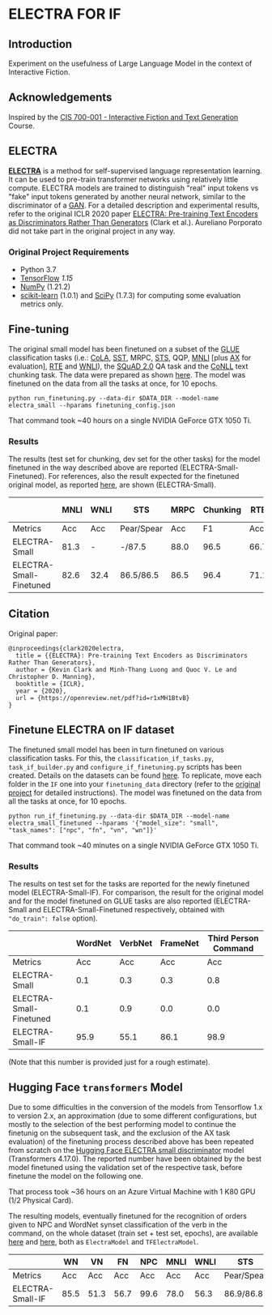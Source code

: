 # ELECTRA FOR IF

## Introduction

Experiment on the usefulness of Large Language Model in the context of Interactive Fiction.

## Acknowledgements

Inspired by the [CIS 700-001 - Interactive Fiction and Text Generation](https://interactive-fiction-class.org/index.html) Course.

## ELECTRA

[**ELECTRA**](https://github.com/google-research/electra) is a method for self-supervised language representation learning. It can be used to pre-train transformer networks using relatively little compute. ELECTRA models are trained to distinguish "real" input tokens vs "fake" input tokens generated by another neural network, similar to the discriminator of a [GAN](https://arxiv.org/pdf/1406.2661.pdf). For a detailed description and experimental results, refer to the original ICLR 2020 paper [ELECTRA: Pre-training Text Encoders as Discriminators Rather Than Generators](https://openreview.net/pdf?id=r1xMH1BtvB) (Clark et al.). Aureliano Porporato did not take part in the original project in any way.

### Original Project Requirements

* Python 3.7
* [TensorFlow](https://www.tensorflow.org/) _1.15_
* [NumPy](https://numpy.org/) (1.21.2)
* [scikit-learn](https://scikit-learn.org/stable/) (1.0.1) and [SciPy](https://www.scipy.org/) (1.7.3) for computing
  some evaluation metrics only.

## Fine-tuning

The original small model has been finetuned on a subset of the [GLUE](https://gluebenchmark.com/) classification tasks (i.e.: [CoLA](https://nyu-mll.github.io/CoLA/), [SST](https://nlp.stanford.edu/sentiment/index.html), MRPC, [STS](http://ixa2.si.ehu.eus/stswiki/index.php/STSbenchmark), QQP, [MNLI](https://cims.nyu.edu/~sbowman/) [plus [AX](https://gluebenchmark.com/diagnostics) for evaluation], [RTE](https://aclweb.org/aclwiki/Recognizing_Textual_Entailment) and [WNLI](https://cs.nyu.edu/~davise/papers/WinogradSchemas/WS.html)), the [SQuAD 2.0](https://rajpurkar.github.io/SQuAD-explorer/) QA task and the [CoNLL](https://www.clips.uantwerpen.be/conll2000/chunking/) text chunking task. The data were prepared as shown [here](https://github.com/google-research/electra#setup-1). The model was finetuned on the data from all the tasks at once, for 10 epochs.

[comment]: <> (`$DATA_DIR` = `"D:\ELECTRAIFFinetuned\electra"`)

`python run_finetuning.py --data-dir $DATA_DIR --model-name electra_small --hparams finetuning_config.json`

That command took ~40 hours on a single NVIDIA GeForce GTX 1050 Ti.

### Results

The results (test set for chunking, dev set for the other tasks) for the model finetuned in the way described above are reported (ELECTRA-Small-Finetuned). For references, also the result expected for the finetuned original model, as reported [here](https://github.com/google-research/electra#expected-results), are shown (ELECTRA-Small).

|  | MNLI | WNLI | STS | MRPC | Chunking | RTE | QQP | SST | SQuAD 2.0 | CoLA |
| --- | --- | --- | --- | --- | ---  | --- | --- | --- | --- | --- |
| Metrics | Acc | Acc | Pear/Spear | Acc | F1 | Acc | Acc | Acc | EM | MCC |
| ELECTRA-Small | 81.3 | - | -/87.5 |  88.0 | 96.5  | 66.7 | 89.0 | 91.2 | 70.1 | 57.0 |
| ELECTRA-Small-Finetuned | 82.6 | 32.4 | 86.5/86.5 |  86.5 | 96.4 | 71.1 | 90.3 | 89.8 | 70.1 |  49.7 |

## Citation

Original paper:

```
@inproceedings{clark2020electra,
  title = {{ELECTRA}: Pre-training Text Encoders as Discriminators Rather Than Generators},
  author = {Kevin Clark and Minh-Thang Luong and Quoc V. Le and Christopher D. Manning},
  booktitle = {ICLR},
  year = {2020},
  url = {https://openreview.net/pdf?id=r1xMH1BtvB}
}
```

## Finetune ELECTRA on IF dataset

The finetuned small model has been in turn finetuned on various classification tasks. For this, the `classification_if_tasks.py`, `task_if_builder.py` and `configure_if_finetuning.py` scripts has been created. Details on the datasets can be found [here](https://github.com/aporporato/jericho-corpora). To replicate, move each folder in the `IF` one into your `finetuning_data` directory (refer to the [original project](https://github.com/google-research/electra#finetune-electra-on-a-glue--task) for detailed instructions). The model was finetuned on the data from all the tasks at once, for 10 epochs.

```
python run_if_finetuning.py --data-dir $DATA_DIR --model-name electra_small_finetuned --hparams '{"model_size": "small", "task_names": ["npc", "fn", "vn", "wn"]}'
```

That command took ~40 minutes on a single NVIDIA GeForce GTX 1050 Ti.

### Results

The results on test set for the tasks are reported for the newly finetuned model (ELECTRA-Small-IF). For comparison, the result for the original model and for the model finetuned on GLUE tasks are also reported (ELECTRA-Small and ELECTRA-Small-Finetuned respectively, obtained with `"do_train": false` option).

|  | WordNet | VerbNet | FrameNet | Third Person Command |
| --- | --- | --- | --- | --- |
| Metrics | Acc | Acc | Acc | Acc |
| ELECTRA-Small | 0.1 | 0.3 | 0.3 | 0.8 |
| ELECTRA-Small-Finetuned | 0.1 | 0.9 | 0.0 | 0.0 |
| ELECTRA-Small-IF | 95.9 | 55.1 | 86.1 | 98.9 |

(Note that this number is provided just for a rough estimate).

## Hugging Face `transformers` Model

Due to some difficulties in the conversion of the models from Tensorflow 1.x to version 2.x, an approximation (due to some different configurations, but mostly to the selection of the best performing model to continue the finetunig on the subsequent task, and the exclusion of the AX task evaluation) of the finetuning process described above has been repeated from scratch on the [Hugging Face ELECTRA small discriminator](https://huggingface.co/google/electra-small-discriminator) model (Transformers 4.17.0). The reported number have been obtained by the best model finetuned using the validation set of the respective task, before finetune the model on the following one.

That process took ~36 hours on an Azure Virtual Machine with 1 K80 GPU (1/2 Physical Card).

The resulting models, eventually finetuned for the recognition of orders given to NPC and WordNet synset classification of the verb in the command, on the whole dataset (train set + test set,  epochs), are available [here](https://huggingface.co/Aureliano/electra-npc) and [here](https://huggingface.co/Aureliano/electra-if), both as `ElectraModel` and `TFElectraModel`.

| | WN | VN | FN | NPC | MNLI | WNLI | STS | MRPC | Chunk | RTE | QQP | SST | SQuAD2 | CoLA |
| --- | --- | --- | --- | --- | --- | --- | --- | --- | --- | --- | --- | --- | --- | --- |
| Metrics | Acc | Acc | Acc | Acc | Acc | Acc | Pear/Spear | Acc | F1 | Acc | Acc | Acc | EM | MCC |
| ELECTRA-Small-IF | 85.5 | 51.3 | 56.7 | 99.6 | 78.0 | 56.3 | 86.9/86.8 | 77.2 | 89.5 | 61.4 | 89.4 | 87.6 | - | 56.3 |
